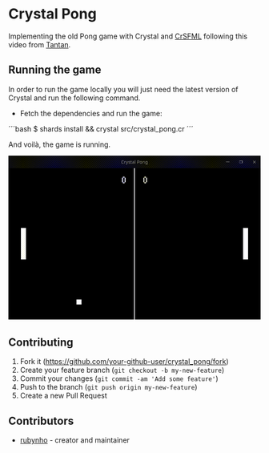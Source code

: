 # Crystal Pong

Implementing the old Pong game with Crystal and [CrSFML](https://github.com/oprypin/crsfml) following this video from [Tantan](https://www.youtube.com/watch?v=TUE_HSgQiG0&ab_channel=Tantan).

## Running the game

In order to run the game locally you will just need the latest version of Crystal and run the following command.

- Fetch the dependencies and run the game:

´´´bash
$ shards install && crystal src/crystal_pong.cr
´´´

And voilà, the game is running.

![pong-game](./assets/gameplay_example.gif)

## Contributing

1. Fork it (<https://github.com/your-github-user/crystal_pong/fork>)
2. Create your feature branch (`git checkout -b my-new-feature`)
3. Commit your changes (`git commit -am 'Add some feature'`)
4. Push to the branch (`git push origin my-new-feature`)
5. Create a new Pull Request

## Contributors

- [rubynho](https://github.com/your-github-user) - creator and maintainer
